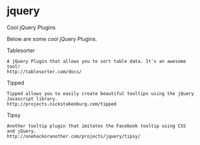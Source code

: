 # jquery

Cool jQuery Plugins

Below are some cool jQuery Plugins.

Tablesorter

    A jQuery Plugin that allows you to sort table data. It's an awesome tool!
    http://tablesorter.com/docs/

Tipped

    Tipped allows you to easily create beautiful tooltips using the jQuery Javascript library.
    http://projects.nickstakenburg.com/tipped

Tipsy

    Another tooltip plugin that imitates the Facebook tooltip using CSS and jQuery.
    http://onehackoranother.com/projects/jquery/tipsy/

